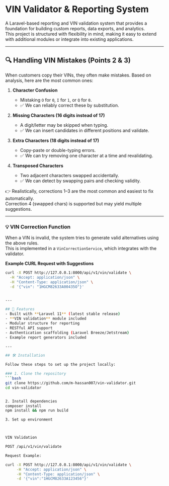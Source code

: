 # VIN Validator & Reporting System

A Laravel-based reporting and VIN validation system that provides a foundation for building custom reports, data exports, and analytics.  
This project is structured with flexibility in mind, making it easy to extend with additional modules or integrate into existing applications.

---

## 🔍 Handling VIN Mistakes (Points 2 & 3)

When customers copy their VINs, they often make mistakes. Based on analysis, here are the most common ones:

1. **Character Confusion**  
   - Mistaking `O` for `0`, `I` for `1`, or `Q` for `0`.  
   - ✅ We can reliably correct these by substitution.

2. **Missing Characters (16 digits instead of 17)**  
   - A digit/letter may be skipped when typing.  
   - ✅ We can insert candidates in different positions and validate.

3. **Extra Characters (18 digits instead of 17)**  
   - Copy-paste or double-typing errors.  
   - ✅ We can try removing one character at a time and revalidating.

4. **Transposed Characters**  
   - Two adjacent characters swapped accidentally.  
   - ✅ We can detect by swapping pairs and checking validity.

👉 Realistically, corrections 1–3 are the most common and easiest to fix automatically.  
Correction 4 (swapped chars) is supported but may yield multiple suggestions.

---

### 💡 VIN Correction Function
When a VIN is invalid, the system tries to generate valid alternatives using the above rules.  
This is implemented in a `VinCorrectionService`, which integrates with the validator.

**Example CURL Request with Suggestions**

```bash
curl -X POST http://127.0.0.1:8000/api/v1/vin/validate \
  -H "Accept: application/json" \
  -H "Content-Type: application/json" \
  -d '{"vin": "1HGCM82633A00435O"}'


---

## 🚀 Features
- Built with **Laravel 11** (latest stable release)
- **VIN validation** module included
- Modular structure for reporting
- RESTful API support
- Authentication scaffolding (Laravel Breeze/Jetstream)
- Example report generators included

---

## 🛠️ Installation

Follow these steps to set up the project locally:

### 1. Clone the repository
```bash
git clone https://github.com/m-hassan007/vin-validator.git
cd vin-validator


2. Install dependencies
composer install
npm install && npm run build

3. Set up environment



VIN Validation

POST /api/v1/vin/validate

Request Example:

curl -X POST http://127.0.0.1:8000/api/v1/vin/validate \
     -H "Accept: application/json" \
     -H "Content-Type: application/json" \
     -d '{"vin":"1HGCM82633A123456"}'
